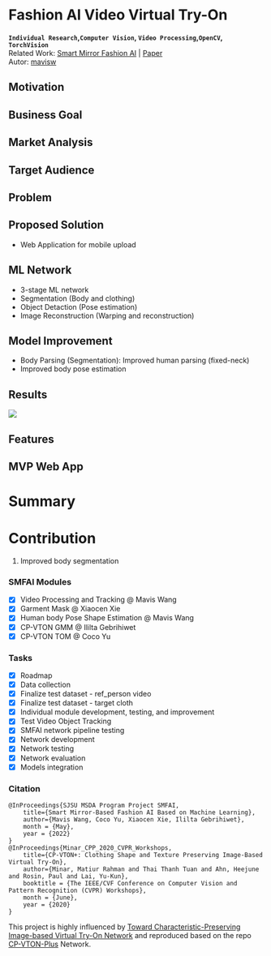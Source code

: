# Fashion AI Video Virtual Try-On
<b>`Individual Research`,`Computer Vision`, `Video Processing`,`OpenCV`, `TorchVision` </b>
<br>
Related Work: 
[Smart Mirror Fashion AI](https://github.com/SJSUMS/SMART-MIRROR-FASHION-AI_SMFAI) | [Paper](https://drive.google.com/file/d/1AnocCvgEmQP2fdZu_HuTD_Mg2Pc4YmuU/view)
<br>
Autor: [mavisw](https://github.com/mavisw)

## Motivation

## Business Goal

## Market Analysis

## Target Audience

## Problem

## Proposed Solution
- Web Application for mobile upload 

## ML Network
- 3-stage ML network
- Segmentation (Body and clothing)
- Object Detaction (Pose estimation)
- Image Reconstruction (Warping and reconstruction)

## Model Improvement
- Body Parsing (Segmentation): Improved human parsing (fixed-neck)
- Improved body pose estimation <br>

## Results
<img src="https://raw.githubusercontent.com/SJSUMS/SMFAI/main/samples/SMFAI_VVT.gif"></img><br>

## Features

## MVP Web App


# Summary

# Contribution
1. Improved body segmentation


### SMFAI Modules
- [x] Video Processing and Tracking @ Mavis Wang
- [x] Garment Mask @ Xiaocen Xie
- [x] Human body Pose Shape Estimation @ Mavis Wang
- [x] CP-VTON GMM @ Ililta Gebrihiwet
- [x] CP-VTON TOM @ Coco Yu

### Tasks
- [x] Roadmap
- [x] Data collection
- [x] Finalize test dataset - ref_person video
- [x] Finalize test dataset - target cloth
- [x] Individual module development, testing, and improvement
- [x] Test Video Object Tracking
- [x] SMFAI network pipeline testing
- [x] Network development
- [x] Network testing
- [x] Network evaluation
- [x] Models integration

### Citation
	@InProceedings{SJSU MSDA Program Project SMFAI,
		title={Smart Mirror-Based Fashion AI Based on Machine Learning},
		author={Mavis Wang, Coco Yu, Xiaocen Xie, Ililta Gebrihiwet},
		month = {May},
		year = {2022}
	}
	@InProceedings{Minar_CPP_2020_CVPR_Workshops,
		title={CP-VTON+: Clothing Shape and Texture Preserving Image-Based Virtual Try-On},
		author={Minar, Matiur Rahman and Thai Thanh Tuan and Ahn, Heejune and Rosin, Paul and Lai, Yu-Kun},
		booktitle = {The IEEE/CVF Conference on Computer Vision and Pattern Recognition (CVPR) Workshops},
		month = {June},
		year = {2020}
	}
	
This project is highly influenced by [Toward Characteristic-Preserving Image-based Virtual Try-On Network](https://arxiv.org/abs/1807.07688) 
and reproduced based on the repo [CP-VTON-Plus](https://github.com/minar09/cp-vton-plus) Network.
